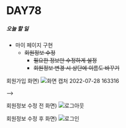 # DAY78

##### 오늘 할 일
* 마이 페이지 구현
  * ~~회원정보 수정~~
    * ~~필요한 정보만 수정하게 설정~~ 
    * ~~회원정보 변경 시 상단에 이름도 바꾸기~~

회원가입 화면)
![화면 캡처 2022-07-28 163316](https://user-images.githubusercontent.com/103159709/181447838-e89c917e-2fa7-4f52-862a-61f6906fc5c9.png)

-->

회원정보 수정 전 화면)
![로그아웃](https://user-images.githubusercontent.com/103159709/181448951-745aa57a-b41f-4016-9419-3c3402299b7e.png)

회원정보 수정 후 화면)
![로그인](https://user-images.githubusercontent.com/103159709/181449034-8bb4b317-082d-4b6a-b64a-5f0329fe08c2.png)



